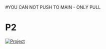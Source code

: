 #YOU CAN NOT PUSH TO MAIN - ONLY PULL

# P2

[![Project](https://github.com/Benj1x/P2/actions/workflows/integration.yml/badge.svg)](https://github.com/Benj1x/P2/actions/workflows/integration.yml)
